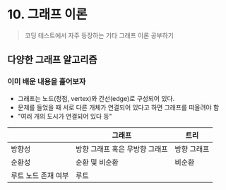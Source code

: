 # 10. 그래프 이론

> 코딩 테스트에서 자주 등장하는 기타 그래프 이론 공부하기

## 다양한 그래프 알고리즘

### 이미 배운 내용을 훑어보자

- 그래프는 노드(정점, vertex)와 간선(edge)로 구성되어 있다.
- 문제를 들었을 때 서로 다른 개체가 연결되어 있다고 하면 그래프를 떠올려야 함
- "여러 개의 도시가 연결되어 있다 등"

|    |그래프|트리|
|----|----|---|
|방향성|방향 그래프 혹은 무방향 그래프|방향 그래프|
|순환성|순환 및 비순환|비순환|
|루트 노드 존재 여부|루트